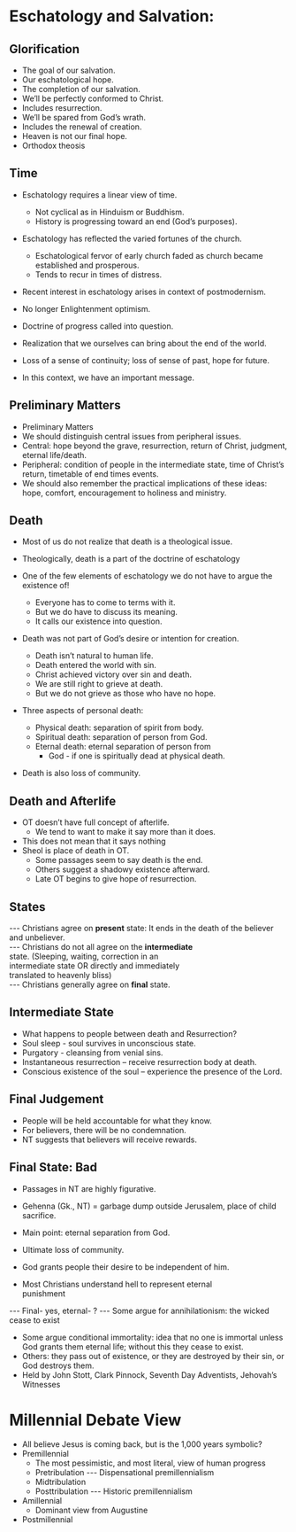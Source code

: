 # Eschatology and Salvation: 

## Glorification
- The goal of our salvation. 
- Our eschatological hope.  
- The completion of our salvation.  
- We’ll be perfectly conformed to Christ. 
- Includes resurrection.  
- We’ll be spared from God’s wrath.  
- Includes the renewal of creation. 
- Heaven is not our final hope.  
- Orthodox theosis


## Time
- Eschatology requires a linear view of time.  
	- Not cyclical as in Hinduism or Buddhism.  
	- History is progressing toward an end (God’s purposes).  
- Eschatology has reflected the varied fortunes of the  church.  
	- Eschatological fervor of early church faded as church became established and prosperous.  
	- Tends to recur in times of distress.


- Recent interest in eschatology arises in context of postmodernism.  
- No longer Enlightenment optimism.  
- Doctrine of progress called into question.  
- Realization that we ourselves can bring about the end of the world.  
- Loss of a sense of continuity; loss of sense of past, hope for future.  
- In this context, we have an important message.

## Preliminary Matters
- Preliminary Matters  
- We should distinguish central issues from peripheral issues.  
- Central: hope beyond the grave, resurrection, return of Christ, judgment, eternal life/death.  
- Peripheral: condition of people in the intermediate state, time of Christ’s return, timetable of end times events.  
- We should also remember the practical implications of these ideas: hope, comfort, encouragement to holiness and ministry.


## Death
- Most of us do not realize that death is a theological issue.  
- Theologically, death is a part of the doctrine of eschatology  
- One of the few elements of eschatology we do not have to argue the existence of!  
	- Everyone has to come to terms with it.  
	- But we do have to discuss its meaning.  
	- It calls our existence into question.

- Death was not part of God’s desire or intention for creation.  
	- Death isn’t natural to human life.  
	- Death entered the world with sin.  
	- Christ achieved victory over sin and death.  
	- We are still right to grieve at death.  
	- But we do not grieve as those who have no hope.

- Three aspects of personal death:  
	- Physical death: separation of spirit from body.  
	- Spiritual death: separation of person from God.  
	- Eternal death: eternal separation of person from 
		- God - if one is spiritually dead at physical death.  
- Death is also loss of community.

## Death and Afterlife
- OT doesn’t have full concept of afterlife.  
	- We tend to want to make it say more than it does.
- This does not mean that it says nothing  
- Sheol is place of death in OT.  
	- Some passages seem to say death is the end.  
	- Others suggest a shadowy existence afterward.  
	- Late OT begins to give hope of resurrection.

## States
--- Christians agree on **present** state: It ends in the death of the believer and unbeliever.  
--- Christians do not all agree on the **intermediate**  
state. (Sleeping, waiting, correction in an  
intermediate state OR directly and immediately  
translated to heavenly bliss)  
--- Christians generally agree on **final** state.

## Intermediate State
- What happens to people between death and Resurrection?  
- Soul sleep - soul survives in unconscious state.  
- Purgatory - cleansing from venial sins.  
- Instantaneous resurrection – receive resurrection body at death.  
- Conscious existence of the soul – experience the presence of the Lord.

## Final Judgement 
- People will be held accountable for what they know.  
- For believers, there will be no condemnation.  
- NT suggests that believers will receive rewards.

## Final State: Bad
- Passages in NT are highly figurative.  
- Gehenna (Gk., NT) = garbage dump outside Jerusalem, place of child sacrifice.  
- Main point: eternal separation from God.  
- Ultimate loss of community.  
- God grants people their desire to be independent of him.

- Most Christians understand hell to represent eternal  
punishment

--- Final- yes, eternal- ?
--- Some argue for annihilationism: the wicked cease to exist

- Some argue conditional immortality: idea that no one is immortal unless God grants them eternal life; without this they cease to exist.  
- Others: they pass out of existence, or they are destroyed by their sin, or God destroys them.  
- Held by John Stott, Clark Pinnock, Seventh Day Adventists, Jehovah’s Witnesses


# Millennial Debate View
- All believe Jesus is coming back, but is the 1,000 years symbolic?
- Premillennial
	- The most pessimistic, and most literal, view of human progress
	- Pretribulation
		--- Dispensational premillennialism 
	- Midtribulation
	- Posttribulation
		--- Historic premillennialism
- Amillennial
	- Dominant view from Augustine
- Postmillennial